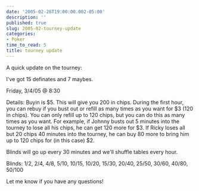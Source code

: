 ```yaml
---
date: '2005-02-28T19:00:00.002-05:00'
description: ''
published: true
slug: 2005-02-tourney-update
categories:
- Poker
time_to_read: 5
title: tourney update
---
```


A quick update on the tourney:

I've got 15 definates and 7 maybes.

Friday, 3/4/05 @ 8:30

Details: Buyin is $5. This will give you 200 in chips. During the first hour, you can rebuy if you bust out or refill as many times as you want for $3 (120 in chips). You can only refill up to 120 chips, but you can do this as many times as you want. For example, if Johnny busts out 5 minutes into the tourney to lose all his chips, he can get 120 more for $3. If Ricky loses all but 20 chips 40 minutes into the tourney, he can buy 80 more to bring him up to 120 chips for (in this case) $2.

Blinds will go up every 30 minutes and we'll shuffle tables every hour.

Blinds: 1/2, 2/4, 4/8, 5/10, 10/15, 10/20, 15/30, 20/40, 25/50, 30/60, 40/80, 50/100

Let me know if you have any questions!